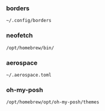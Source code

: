 ### borders
`~/.config/borders`

### neofetch
`/opt/homebrew/bin/`

### aerospace
`~/.aerospace.toml`

### oh-my-posh
`/opt/homebrew/opt/oh-my-posh/themes`
